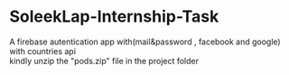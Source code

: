 # SoleekLap-Internship-Task
A firebase autentication app with(mail&amp;password , facebook and google) with countries api  
kindly unzip the "pods.zip" file in the project folder

